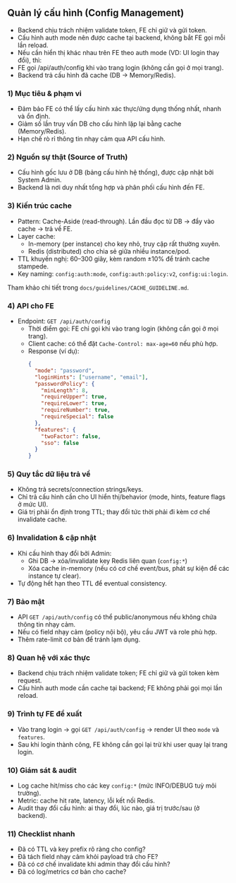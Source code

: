 ## Quản lý cấu hình (Config Management)

- Backend chịu trách nhiệm validate token, FE chỉ giữ và gửi token.
- Cấu hình auth mode nên được cache tại backend, không bắt FE gọi mỗi lần reload.
- Nếu cần hiển thị khác nhau trên FE theo auth mode (VD: UI login thay đổi), thì:
- FE gọi /api/auth/config khi vào trang login (không cần gọi ở mọi trang).
- Backend trả cấu hình đã cache (DB → Memory/Redis).

### 1) Mục tiêu & phạm vi
- Đảm bảo FE có thể lấy cấu hình xác thực/ứng dụng thống nhất, nhanh và ổn định.
- Giảm số lần truy vấn DB cho cấu hình lặp lại bằng cache (Memory/Redis).
- Hạn chế rò rỉ thông tin nhạy cảm qua API cấu hình.

### 2) Nguồn sự thật (Source of Truth)
- Cấu hình gốc lưu ở DB (bảng cấu hình hệ thống), được cập nhật bởi System Admin.
- Backend là nơi duy nhất tổng hợp và phân phối cấu hình đến FE.

### 3) Kiến trúc cache
- Pattern: Cache-Aside (read-through). Lần đầu đọc từ DB → đẩy vào cache → trả về FE.
- Layer cache:
  - In-memory (per instance) cho key nhỏ, truy cập rất thường xuyên.
  - Redis (distributed) cho chia sẻ giữa nhiều instance/pod.
- TTL khuyến nghị: 60–300 giây, kèm random ±10% để tránh cache stampede.
- Key naming: `config:auth:mode`, `config:auth:policy:v2`, `config:ui:login`.

Tham khảo chi tiết trong `docs/guidelines/CACHE_GUIDELINE.md`.

### 4) API cho FE
- Endpoint: `GET /api/auth/config`
  - Thời điểm gọi: FE chỉ gọi khi vào trang login (không cần gọi ở mọi trang).
  - Client cache: có thể đặt `Cache-Control: max-age=60` nếu phù hợp.
  - Response (ví dụ):
    ```json
    {
      "mode": "password",          
      "loginHints": ["username", "email"],
      "passwordPolicy": {
        "minLength": 8,
        "requireUpper": true,
        "requireLower": true,
        "requireNumber": true,
        "requireSpecial": false
      },
      "features": {
        "twoFactor": false,
        "sso": false
      }
    }
    ```

### 5) Quy tắc dữ liệu trả về
- Không trả secrets/connection strings/keys.
- Chỉ trả cấu hình cần cho UI hiển thị/behavior (mode, hints, feature flags ở mức UI).
- Giá trị phải ổn định trong TTL; thay đổi tức thời phải đi kèm cơ chế invalidate cache.

### 6) Invalidation & cập nhật
- Khi cấu hình thay đổi bởi Admin:
  - Ghi DB → xóa/invalidate key Redis liên quan (`config:*`)
  - Xóa cache in-memory (nếu có cơ chế event/bus, phát sự kiện để các instance tự clear).
- Tự động hết hạn theo TTL để eventual consistency.

### 7) Bảo mật
- API `GET /api/auth/config` có thể public/anonymous nếu không chứa thông tin nhạy cảm.
- Nếu có field nhạy cảm (policy nội bộ), yêu cầu JWT và role phù hợp.
- Thêm rate-limit cơ bản để tránh lạm dụng.

### 8) Quan hệ với xác thực
- Backend chịu trách nhiệm validate token; FE chỉ giữ và gửi token kèm request.
- Cấu hình auth mode cần cache tại backend; FE không phải gọi mọi lần reload.

### 9) Trình tự FE đề xuất
- Vào trang login → gọi `GET /api/auth/config` → render UI theo `mode` và `features`.
- Sau khi login thành công, FE không cần gọi lại trừ khi user quay lại trang login.

### 10) Giám sát & audit
- Log cache hit/miss cho các key `config:*` (mức INFO/DEBUG tuỳ môi trường).
- Metric: cache hit rate, latency, lỗi kết nối Redis.
- Audit thay đổi cấu hình: ai thay đổi, lúc nào, giá trị trước/sau (ở backend).

### 11) Checklist nhanh
- Đã có TTL và key prefix rõ ràng cho config?
- Đã tách field nhạy cảm khỏi payload trả cho FE?
- Đã có cơ chế invalidate khi admin thay đổi cấu hình?
- Đã có log/metrics cơ bản cho cache?
